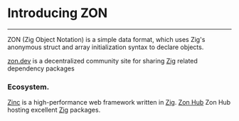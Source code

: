# Introducing ZON

---

ZON (Zig Object Notation) is a simple data format, which uses Zig's anonymous struct and array initialization syntax to declare objects. 

[zon.dev](https://zon.dev/) is a decentralized community site for sharing [Zig](https://ziglang.org/) related dependency packages

### Ecosystem.

[Zinc](https://zinc.zon.dev/) is a high-performance web framework written in [Zig](https://ziglang.org/).
[Zon Hub](https://hub.zon.dev/) Zon Hub hosting excellent [Zig](https://ziglang.org/) packages.
